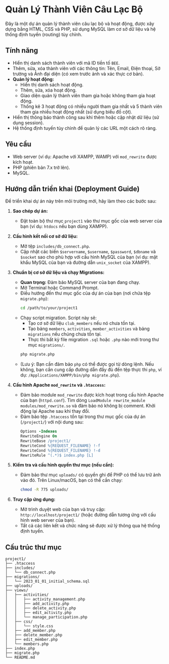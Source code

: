 # Quản Lý Thành Viên Câu Lạc Bộ

Đây là một dự án quản lý thành viên câu lạc bộ và hoạt động, được xây dựng bằng HTML, CSS và PHP, sử dụng MySQL làm cơ sở dữ liệu và hệ thống định tuyến (routing) tùy chỉnh.

## Tính năng

-   Hiển thị danh sách thành viên với mã ID tiền tố `BEE`.
-   Thêm, sửa, xóa thành viên với các thông tin: Tên, Email, Điện thoại, Sở trường và Ảnh đại diện (có xem trước ảnh và xác thực cơ bản).
-   **Quản lý hoạt động:**
    -   Hiển thị danh sách hoạt động.
    -   Thêm, sửa, xóa hoạt động.
    -   Giao diện quản lý thành viên tham gia hoặc không tham gia hoạt động.
    -   Thống kê 3 hoạt động có nhiều người tham gia nhất và 5 thành viên tham gia nhiều hoạt động nhất (sử dụng biểu đồ cột).
-   Hiển thị thông báo thành công sau khi thêm hoặc cập nhật dữ liệu (sử dụng session).
-   Hệ thống định tuyến tùy chỉnh để quản lý các URL một cách rõ ràng.

## Yêu cầu

-   Web server (ví dụ: Apache với XAMPP, WAMP) với `mod_rewrite` được kích hoạt.
-   PHP (phiên bản 7.x trở lên).
-   MySQL.

## Hướng dẫn triển khai (Deployment Guide)

Để triển khai dự án này trên môi trường mới, hãy làm theo các bước sau:

1.  **Sao chép dự án:**
    -   Đặt toàn bộ thư mục `project1` vào thư mục gốc của web server của bạn (ví dụ: `htdocs` nếu bạn dùng XAMPP).

2.  **Cấu hình kết nối cơ sở dữ liệu:**
    -   Mở tệp `includes/db_connect.php`.
    -   Cập nhật các biến `$servername`, `$username`, `$password`, `$dbname` và `$socket` sao cho phù hợp với cấu hình MySQL của bạn (ví dụ: mật khẩu MySQL của bạn và đường dẫn `unix_socket` của XAMPP).

3.  **Chuẩn bị cơ sở dữ liệu và chạy Migrations:**
    -   **Quan trọng:** Đảm bảo MySQL server của bạn đang chạy.
    -   Mở Terminal hoặc Command Prompt.
    -   Điều hướng đến thư mục gốc của dự án của bạn (nơi chứa tệp `migrate.php`):
        ```bash
        cd /path/to/your/project1
        ```
    -   Chạy script migration. Script này sẽ:
        -   Tạo cơ sở dữ liệu `club_members` nếu nó chưa tồn tại.
        -   Tạo bảng `members`, `activities`, `member_activities` và bảng `migrations` nếu chúng chưa tồn tại.
        -   Thực thi bất kỳ file migration `.sql` hoặc `.php` nào mới trong thư mục `migrations/`.
        ```bash
        php migrate.php
        ```
    -   (Lưu ý: Bạn cần đảm bảo `php` có thể được gọi từ dòng lệnh. Nếu không, bạn cần cung cấp đường dẫn đầy đủ đến tệp thực thi `php`, ví dụ: `/Applications/XAMPP/bin/php migrate.php`).

4.  **Cấu hình Apache `mod_rewrite` và `.htaccess`:**
    -   Đảm bảo module `mod_rewrite` được kích hoạt trong cấu hình Apache của bạn (`httpd.conf`). Tìm dòng `LoadModule rewrite_module modules/mod_rewrite.so` và đảm bảo nó không bị comment. Khởi động lại Apache sau khi thay đổi.
    -   Đảm bảo tệp `.htaccess` tồn tại trong thư mục gốc của dự án (`/project1/`) với nội dung sau:
        ```apache
        Options -Indexes
        RewriteEngine On
        RewriteBase /project1/
        RewriteCond %{REQUEST_FILENAME} !-f
        RewriteCond %{REQUEST_FILENAME} !-d
        RewriteRule ^(.*)$ index.php [L]
        ```

5.  **Kiểm tra và cấu hình quyền thư mục (nếu cần):**
    -   Đảm bảo thư mục `uploads/` có quyền ghi để PHP có thể lưu trữ ảnh vào đó. Trên Linux/macOS, bạn có thể cần chạy:
        ```bash
        chmod -R 775 uploads/
        ```

6.  **Truy cập ứng dụng:**
    -   Mở trình duyệt web của bạn và truy cập:
        `http://localhost/project1/` (hoặc đường dẫn tương ứng với cấu hình web server của bạn).
    -   Tất cả các liên kết và chức năng sẽ được xử lý thông qua hệ thống định tuyến.

## Cấu trúc thư mục

```
project1/
├── .htaccess
├── includes/
│   └── db_connect.php
├── migrations/
│   └── 2023_01_01_initial_schema.sql
├── uploads/
├── views/
│   ├── activities/
│   │   ├── activity_management.php
│   │   ├── add_activity.php
│   │   ├── delete_activity.php
│   │   ├── edit_activity.php
│   │   └── manage_participation.php
│   ├── css/
│   │   └── style.css
│   ├── add_member.php
│   ├── delete_member.php
│   ├── edit_member.php
│   └── members.php
├── index.php
├── migrate.php
└── README.md
```
